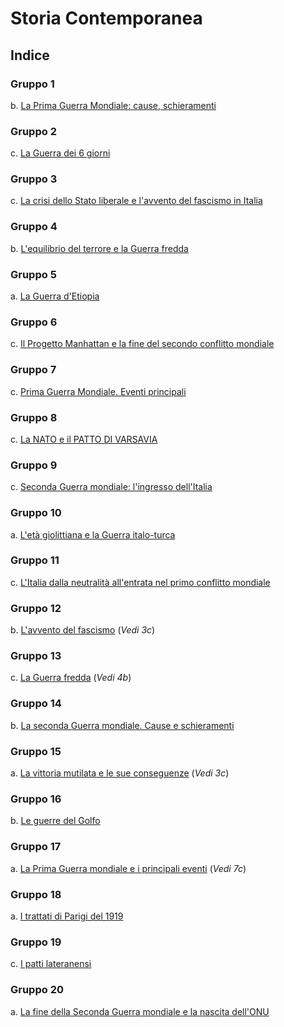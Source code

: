 # Storia Contemporanea

## Indice

### Gruppo 1

b. [La Prima Guerra Mondiale: cause, schieramenti](1b.md)

### Gruppo 2

c. [La Guerra dei 6 giorni](2c.md)

### Gruppo 3

c. [La crisi dello Stato liberale e l'avvento del fascismo in Italia](3c.md)

### Gruppo 4

b. [L'equilibrio del terrore e la Guerra fredda](4b.md)

### Gruppo 5

a. [La Guerra d'Etiopia](5a.md)

### Gruppo 6

c. [Il Progetto Manhattan e la fine del secondo conflitto mondiale](6c.md)

### Gruppo 7

c. [Prima Guerra Mondiale. Eventi principali](7c.md)

### Gruppo 8

c. [La NATO e il PATTO DI VARSAVIA](8c.md)

### Gruppo 9

c. [Seconda Guerra mondiale: l'ingresso dell'Italia](9c.md)

### Gruppo 10

a. [L'età giolittiana e la Guerra italo-turca](10a.md)

### Gruppo 11

c. [L'Italia dalla neutralità all'entrata nel primo conflitto mondiale](11c.md)

### Gruppo 12

b. [L'avvento del fascismo](3c.md) (*Vedi 3c*)

### Gruppo 13

c. [La Guerra fredda](4b.md) (*Vedi 4b*)

### Gruppo 14

b. [La seconda Guerra mondiale. Cause e schieramenti](14b.md)

### Gruppo 15

a. [La vittoria mutilata e le sue conseguenze](3c.md) (*Vedi 3c*)

### Gruppo 16

b. [Le guerre del Golfo](16b.md)

### Gruppo 17

a. [La Prima Guerra mondiale e i principali eventi](7c.md) (*Vedi 7c*)

### Gruppo 18

a. [I trattati di Parigi del 1919](18a.md)

### Gruppo 19

c. [I patti lateranensi](19c.md)

### Gruppo 20

a. [La fine della Seconda Guerra mondiale e la nascita dell'ONU](20a.md)
